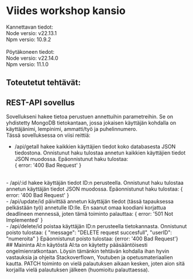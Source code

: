# Viides workshop kansio
Kannettavan tiedot:  
Node versio: v22.13.1  
Npm versio: 10.9.2 
<br><br> 
Pöytäkoneen tiedot:  
Node versio: v22.14.0  
Npm versio: 11.1.0
## Toteutetut tehtävät:

## REST-API sovellus
Sovellukseni hakee tietoa perustuen annettuihin parametreihin. Se on yhdistetty MongoDB tietokantaan, jossa jokaisen käyttäjän kohdalla on käyttäjänimi, lempinimi, ammatti/työ ja puhelinnumero.
<br> 
Tässä sovelluksessa on viisi reittiä:  
- /api/getall hakee kaikkien käyttäjien tiedot koko databasesta JSON tiedostona.
Onnistunut haku tulostaa annetun kaikkien käyttäjien tiedot JSON muodossa.
Epäonnistunut haku tulostaa:  
{ error: '400 Bad Request' }
<br> 
- /api/:id hakee käyttäjän tiedot ID:n perusteella.  
Onnistunut haku tulostaa annetun käyttäjän tiedot JSON muodossa.  
Epäonnistunut haku tulostaa:  
{ error: '400 Bad Request' }
<br> 
- /api/update/id päivittää annetun käyttäjän tiedot (tässä tapauksessa pelkästään työ) annetulle ID:lle.  
En saanut omaa koodiani korjattua deadlineen mennessä, joten tämä toiminto palauttaa:  
{ error: '501 Not Implemented' }  
<br> 
- /api/delete/id poistaa käyttäjän ID:n perusteella tietokannasta.    
Onnistunut poisto tulostaa:  
{
    "message": "DELETE request succesfull",
    "userID": "numeroita"
}  
Epäonnistunut poisto tulostaa: 
{error: '400 Bad Request'}   
<br> 
## Maininta AI:n käytöstä
AI:ta on käytetty pääsääntöisesti ongelmienratkontaan. Löysin tämänkin tehtävän kohdalla ihan hyvin vastauksia ja ohjeita Stackoverflown, Youtuben ja opetusmateriaalien kautta. PATCH toiminto on vielä palautuksen aikaan kesken, joten aion sitä korjailla vielä palautuksen jälkeen (huomioitu palauttaessa).

